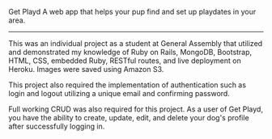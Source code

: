 Get Playd
A web app that helps your pup find and set up playdates in your area.
_________________________________________________________

This was an individual project as a student at General Assembly that utilized and demonstrated my knowledge of Ruby on Rails, MongoDB, Bootstrap, HTML, CSS, embedded Ruby, RESTful routes, and live deployment on Heroku.  Images were saved using Amazon S3.

This project also required the implementation of authentication such as login and logout utilizing a unique email and confirming password.  

Full working CRUD was also required for this project.  As a user of Get Playd, you have the ability to create, update, edit, and delete your dog's profile after successfully logging in.